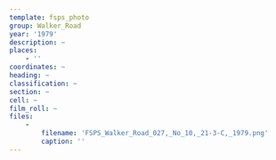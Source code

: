 ```yaml
---
template: fsps_photo
group: Walker_Road
year: '1979'
description: ~
places:
    - ''
coordinates: ~
heading: ~
classification: ~
section: ~
cell: ~
film_roll: ~
files:
    -
        filename: 'FSPS_Walker_Road_027,_No_10,_21-3-C,_1979.png'
        caption: ''
---
```

